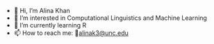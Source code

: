 - 👋 Hi, I’m Alina Khan
- 👀 I’m interested in Computational Linguistics and Machine Learning
- 🌱 I’m currently learning R
- 📫 How to reach me: 📩alinak3@unc.edu

<!---
alinakhan3369/alinakhan3369 is a ✨ special ✨ repository because its `README.md` (this file) appears on your GitHub profile.
You can click the Preview link to take a look at your changes.
--->
